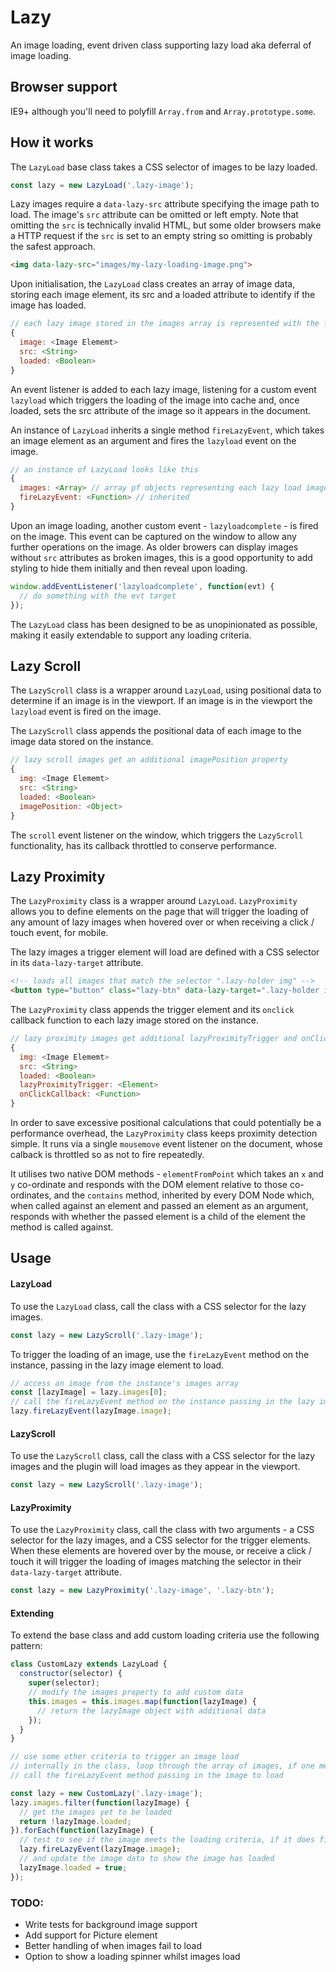 # Lazy

An image loading, event driven class supporting lazy load aka deferral of image loading. 

## Browser support

IE9+ although you'll need to polyfill `Array.from` and `Array.prototype.some`.

## How it works

The `LazyLoad` base class takes a CSS selector of images to be lazy loaded. 

```javascript
const lazy = new LazyLoad('.lazy-image');
```

Lazy images require a `data-lazy-src` attribute specifying the image path to load. The image's `src` attribute can be omitted or left empty. Note that omitting the `src` is technically invalid HTML, but some older browsers make a HTTP request if the `src` is set to an empty string so omitting is probably the safest approach.

```html
<img data-lazy-src="images/my-lazy-loading-image.png">
```

Upon initialisation, the `LazyLoad` class creates an array of image data, storing each image element, its src and a loaded attribute to identify if the image has loaded.

```javascript
// each lazy image stored in the images array is represented with the following data structure
{
  image: <Image Elememt>
  src: <String>
  loaded: <Boolean>
}
```

An event listener is added to each lazy image, listening for a custom event `lazyload` which triggers the loading of the image into cache and, once loaded, sets the src attribute of the image so it appears in the document.

An instance of `LazyLoad` inherits a single method `fireLazyEvent`, which takes an image element as an argument and fires the `lazyload` event on the image.

```javascript
// an instance of LazyLoad looks like this
{
  images: <Array> // array pf objects representing each lazy load image (see above for data structure)
  fireLazyEvent: <Function> // inherited
}
```

Upon an image loading, another custom event - `lazyloadcomplete` - is fired on the image. This event can be captured on the window to allow any further operations on the image. As older browers can display images without `src` attributes as broken images, this is a good opportunity to add styling to hide them initially and then reveal upon loading.

```javascript
window.addEventListener('lazyloadcomplete', function(evt) {
  // do something with the evt target
});
```

The `LazyLoad` class has been designed to be as unopinionated as possible, making it easily extendable to support any loading criteria.

## Lazy Scroll

The `LazyScroll` class is a wrapper around `LazyLoad`, using positional data to determine if an image is in the viewport. If an image is in the viewport the `lazyload` event is fired on the image.

The `LazyScroll` class appends the positional data of each image to the image data stored on the instance.

```javascript
// lazy scroll images get an additional imagePosition property
{
  img: <Image Elememt>
  src: <String>
  loaded: <Boolean>
  imagePosition: <Object>
}
```

The `scroll` event listener on the window, which triggers the `LazyScroll` functionality, has its callback throttled to conserve performance.

## Lazy Proximity

The `LazyProximity` class is a wrapper around `LazyLoad`. `LazyProximity` allows you to define elements on the page that will trigger the loading of any amount of lazy images when hovered over or when receiving a click / touch event, for mobile. 

The lazy images a trigger element will load are defined with a CSS selector in its `data-lazy-target` attribute.

```html
<!-- loads all images that match the selector ".lazy-holder img" -->
<button type="button" class="lazy-btn" data-lazy-target=".lazy-holder img">Click me!</button>
```

The `LazyProximity` class appends the trigger element and its `onclick` callback function to each lazy image stored on the instance.

```javascript
// lazy proximity images get additional lazyProximityTrigger and onClickCallback properties
{
  img: <Image Elememt>
  src: <String>
  loaded: <Boolean>
  lazyProximityTrigger: <Element>
  onClickCallback: <Function>
}
```

In order to save excessive positional calculations that could potentially be a performance overhead, the `LazyProximity` class keeps proximity detection simple. It runs via a single `mousemove` event listener on the document, whose calback is throttled so as not to fire repeatedly.

It utilises two native DOM methods - `elementFromPoint` which takes an `x` and `y` co-ordinate and responds with the DOM element relative to those co-ordinates, and the `contains` method, inherited by every DOM Node which, when called against an element and passed an element as an argument, responds with whether the passed element is a child of the element the method is called against.  

## Usage

#### LazyLoad

To use the `LazyLoad` class, call the class with a CSS selector for the lazy images.

```javascript
const lazy = new LazyScroll('.lazy-image');
```
To trigger the loading of an image, use the `fireLazyEvent` method on the instance, passing in the lazy image element to load.

```javascript
// access an image from the instance's images array
const [lazyImage] = lazy.images[0];
// call the fireLazyEvent method on the instance passing in the lazy image element
lazy.fireLazyEvent(lazyImage.image);
```

#### LazyScroll

To use the `LazyScroll` class, call the class with a CSS selector for the lazy images and the plugin will load images as they appear in the viewport.

```javascript
const lazy = new LazyScroll('.lazy-image');
```

#### LazyProximity

To use the `LazyProximity` class, call the class with two arguments - a CSS selector for the lazy images, and a CSS selector for the trigger elements. When these elements are hovered over by the mouse, or receive a click / touch it will trigger the loading of images matching the selector in their `data-lazy-target` attribute.

```javascript
const lazy = new LazyProximity('.lazy-image', '.lazy-btn');
```

#### Extending

To extend the base class and add custom loading criteria use the following pattern:

```javascript
class CustomLazy extends LazyLoad {
  constructor(selector) {
    super(selector);
    // modify the images property to add custom data 
    this.images = this.images.map(function(lazyImage) {
      // return the lazyImage object with additional data
    });
  }
}

// use some other criteria to trigger an image load
// internally in the class, loop through the array of images, if one meets the criteria to load
// call the fireLazyEvent method passing in the image to load

const lazy = new CustomLazy('.lazy-image');
lazy.images.filter(function(lazyImage) {
  // get the images yet to be loaded
  return !lazyImage.loaded;
}).forEach(function(lazyImage) {
  // test to see if the image meets the loading criteria, if it does fire the event
  lazy.fireLazyEvent(lazyImage.image);
  // and update the image data to show the image has loaded
  lazyImage.loaded = true;
});
```

### TODO:
* Write tests for background image support
* Add support for Picture element
* Better handling of when images fail to load
* Option to show a loading spinner whilst images load
